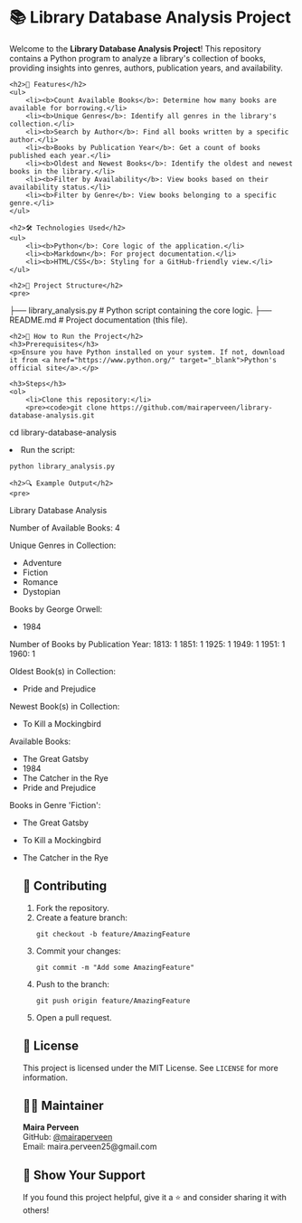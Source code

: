 <!DOCTYPE html>
<html lang="en">
<body>
    <h1>📚 Library Database Analysis Project</h1>
    <p>Welcome to the <b>Library Database Analysis Project</b>! This repository contains a Python program to analyze a library's collection of books, providing insights into genres, authors, publication years, and availability.</p>

    <h2>🚀 Features</h2>
    <ul>
        <li><b>Count Available Books</b>: Determine how many books are available for borrowing.</li>
        <li><b>Unique Genres</b>: Identify all genres in the library's collection.</li>
        <li><b>Search by Author</b>: Find all books written by a specific author.</li>
        <li><b>Books by Publication Year</b>: Get a count of books published each year.</li>
        <li><b>Oldest and Newest Books</b>: Identify the oldest and newest books in the library.</li>
        <li><b>Filter by Availability</b>: View books based on their availability status.</li>
        <li><b>Filter by Genre</b>: View books belonging to a specific genre.</li>
    </ul>

    <h2>🛠️ Technologies Used</h2>
    <ul>
        <li><b>Python</b>: Core logic of the application.</li>
        <li><b>Markdown</b>: For project documentation.</li>
        <li><b>HTML/CSS</b>: Styling for a GitHub-friendly view.</li>
    </ul>

    <h2>📂 Project Structure</h2>
    <pre>
├── library_analysis.py    # Python script containing the core logic.
├── README.md              # Project documentation (this file).
    </pre>

    <h2>📖 How to Run the Project</h2>
    <h3>Prerequisites</h3>
    <p>Ensure you have Python installed on your system. If not, download it from <a href="https://www.python.org/" target="_blank">Python's official site</a>.</p>

    <h3>Steps</h3>
    <ol>
        <li>Clone this repository:</li>
        <pre><code>git clone https://github.com/mairaperveen/library-database-analysis.git
cd library-database-analysis</code></pre>
        <li>Run the script:</li>
        <pre><code>python library_analysis.py</code></pre>
    </ol>

    <h2>🔍 Example Output</h2>
    <pre>
Library Database Analysis

Number of Available Books: 4

Unique Genres in Collection:
- Adventure
- Fiction
- Romance
- Dystopian

Books by George Orwell:
- 1984

Number of Books by Publication Year:
1813: 1
1851: 1
1925: 1
1949: 1
1951: 1
1960: 1

Oldest Book(s) in Collection:
- Pride and Prejudice

Newest Book(s) in Collection:
- To Kill a Mockingbird

Available Books:
- The Great Gatsby
- 1984
- The Catcher in the Rye
- Pride and Prejudice

Books in Genre 'Fiction':
- The Great Gatsby
- To Kill a Mockingbird
- The Catcher in the Rye
    </pre>

    <h2>🤝 Contributing</h2>
    <ol>
        <li>Fork the repository.</li>
        <li>Create a feature branch:
        <pre><code>git checkout -b feature/AmazingFeature</code></pre></li>
        <li>Commit your changes:
        <pre><code>git commit -m "Add some AmazingFeature"</code></pre></li>
        <li>Push to the branch:
        <pre><code>git push origin feature/AmazingFeature</code></pre></li>
        <li>Open a pull request.</li>
    </ol>

    <h2>📄 License</h2>
    <p>This project is licensed under the MIT License. See <code>LICENSE</code> for more information.</p>

    <h2>👨‍💻 Maintainer</h2>
    <p><b>Maira Perveen</b><br>
    GitHub: <a href="https://github.com/mairaperveen" target="_blank">@mairaperveen</a><br>
    Email: maira.perveen25@gmail.com</p>

    <h2>🌟 Show Your Support</h2>
    <p>If you found this project helpful, give it a ⭐️ and consider sharing it with others!</p>
</body>
</html>

